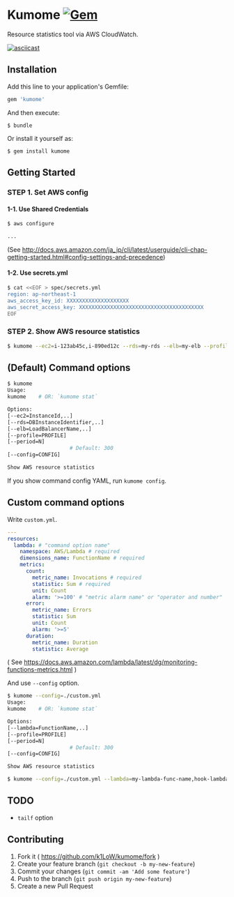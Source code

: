 # Kumome [![Gem](https://img.shields.io/gem/v/kumome.svg)](https://rubygems.org/gems/kumome)

Resource statistics tool via AWS CloudWatch.

[![asciicast](https://asciinema.org/a/35090.png)](https://asciinema.org/a/35090?speed=5&autoplay=1)

## Installation

Add this line to your application's Gemfile:

```ruby
gem 'kumome'
```

And then execute:

    $ bundle

Or install it yourself as:

    $ gem install kumome

## Getting Started

### STEP 1. Set AWS config

#### 1-1. Use Shared Credentials

```sh
$ aws configure

...
```

(See http://docs.aws.amazon.com/ja_jp/cli/latest/userguide/cli-chap-getting-started.html#config-settings-and-precedence)

#### 1-2. Use secrets.yml

```sh
$ cat <<EOF > spec/secrets.yml
region: ap-northeast-1
aws_access_key_id: XXXXXXXXXXXXXXXXXXXX
aws_secret_access_key: XXXXXXXXXXXXXXXXXXXXXXXXXXXXXXXXXXXXXXXX
EOF
```

### STEP 2. Show AWS resource statistics

```sh
$ kumome --ec2=i-123ab45c,i-890ed12c --rds=my-rds --elb=my-elb --profile mycreds
```

## (Default) Command options

```sh
$ kumome
Usage:
kumome    # OR: `kumome stat`

Options:
[--ec2=InstanceId,..]
[--rds=DBInstanceIdentifier,..]
[--elb=LoadBalancerName,..]
[--profile=PROFILE]
[--period=N]
                    # Default: 300
[--config=CONFIG]

Show AWS resource statistics
```

If you show command config YAML, run `kumome config`.

## Custom command options

Write `custom.yml`.

```yaml
---
resources:
  lambda: # "command option name"
    namespace: AWS/Lambda # required
    dimensions_name: FunctionName # required
    metrics:
      count:
        metric_name: Invocations # required
        statistic: Sum # required
        unit: Count
        alarm: '>=100' # "metric alarm name" or "operator and number"
      error:
        metric_name: Errors
        statistic: Sum
        unit: Count
        alarm: '>=5'
      duration:
        metric_name: Duration
        statistic: Average
```
( See https://docs.aws.amazon.com/lambda/latest/dg/monitoring-functions-metrics.html )

And use `--config` option.

```sh
$ kumome --config=./custom.yml
Usage:
kumome    # OR: `kumome stat`

Options:
[--lambda=FunctionName,..]
[--profile=PROFILE]
[--period=N]
                    # Default: 300
[--config=CONFIG]

Show AWS resource statistics

$ kumome --config=./custom.yml --lambda=my-lambda-func-name,hook-lambda-func-name --profile mycreds
```

## TODO

- `tailf` option

## Contributing

1. Fork it ( https://github.com/k1LoW/kumome/fork )
2. Create your feature branch (`git checkout -b my-new-feature`)
3. Commit your changes (`git commit -am 'Add some feature'`)
4. Push to the branch (`git push origin my-new-feature`)
5. Create a new Pull Request
